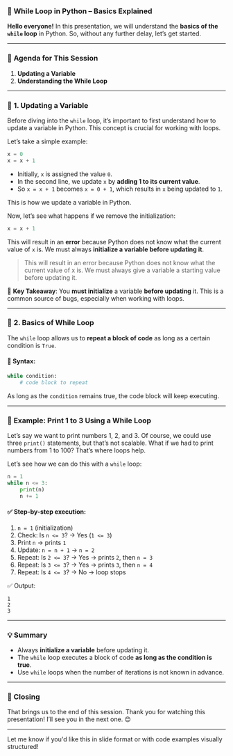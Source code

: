 ### 🎥 **While Loop in Python – Basics Explained**

**Hello everyone!**
In this presentation, we will understand the **basics of the `while` loop** in Python. So, without any further delay, let’s get started.

---

### 🧩 **Agenda for This Session**

1. **Updating a Variable**
2. **Understanding the While Loop**

---

### 🧠 **1. Updating a Variable**

Before diving into the `while` loop, it’s important to first understand how to update a variable in Python. This concept is crucial for working with loops.

Let’s take a simple example:

```python
x = 0
x = x + 1
```

* Initially, `x` is assigned the value `0`.
* In the second line, we update `x` by **adding 1 to its current value**.
* So `x = x + 1` becomes `x = 0 + 1`, which results in `x` being updated to `1`.

This is how we update a variable in Python.

Now, let’s see what happens if we remove the initialization:

```python
x = x + 1
```

This will result in an **error** because Python does not know what the current value of `x` is. We must always **initialize a variable before updating it**.
> This will result in an error because Python does not know what the current value of x is. We must always give a variable a starting value before updating it.

🔴 **Key Takeaway**:
You **must initialize** a variable **before updating** it. This is a common source of bugs, especially when working with loops.

---

### 🔁 **2. Basics of While Loop**

The `while` loop allows us to **repeat a block of code** as long as a certain condition is `True`.

#### 📌 Syntax:

```python
while condition:
    # code block to repeat
```

As long as the `condition` remains true, the code block will keep executing.

---

### 🧪 **Example: Print 1 to 3 Using a While Loop**

Let’s say we want to print numbers 1, 2, and 3. Of course, we could use three `print()` statements, but that’s not scalable. What if we had to print numbers from 1 to 100? That’s where loops help.

Let’s see how we can do this with a `while` loop:

```python
n = 1
while n <= 3:
    print(n)
    n += 1
```

#### ✅ Step-by-step execution:

1. `n = 1` (initialization)
2. Check: Is `n <= 3`? → Yes (`1 <= 3`)
3. Print `n` → prints `1`
4. Update: `n = n + 1` → `n = 2`
5. Repeat: Is `2 <= 3`? → Yes → prints `2`, then `n = 3`
6. Repeat: Is `3 <= 3`? → Yes → prints `3`, then `n = 4`
7. Repeat: Is `4 <= 3`? → No → loop stops

✅ Output:

```
1
2
3
```

---

### 💡 Summary

* Always **initialize a variable** before updating it.
* The `while` loop executes a block of code **as long as the condition is true**.
* Use `while` loops when the number of iterations is not known in advance.

---

### 👋 Closing

That brings us to the end of this session.
Thank you for watching this presentation!
I’ll see you in the next one. 😊

---

Let me know if you'd like this in slide format or with code examples visually structured!
